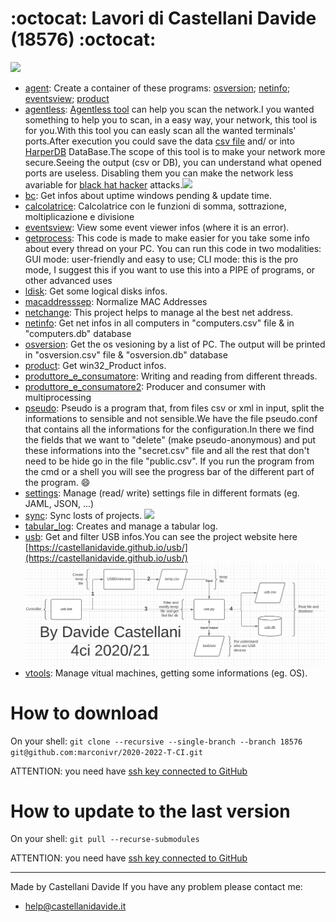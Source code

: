 # :octocat: Lavori di Castellani Davide (18576) :octocat:
![](https://www.castellanidavide.it/assets/img/main-covers/main.jpg)
 - [agent](https://github.com/CastellaniDavide/agent):  Create a container of these programs: [osversion](https://github.com/CastellaniDavide/osversion); [netinfo](https://github.com/CastellaniDavide/netinfo); [eventsview](https://github.com/CastellaniDavide/eventsview); [product](https://github.com/CastellaniDavide/product)
 - [agentless](https://github.com/CastellaniDavide/agentless): [Agentless tool](https://github.com/CastellaniDavide/agentless) can help you scan the network.I you wanted something to help you to scan, in a easy way, your network, this tool is for you.With this tool you can easly scan all the wanted terminals' ports.After execution you could save the data [csv file](https://en.wikipedia.org/wiki/Comma-separated_values) and/ or into [HarperDB](https://harperdb.io/) DataBase.The scope of this tool is to make your network more secure.Seeing the output (csv or DB), you can understand what opened ports are useless. Disabling them you can make the network less avariable for [black hat hacker](https://en.wikipedia.org/wiki/Black_hat_(computer_security)) attacks.![](https://prod-upp-image-read.ft.com/8fdf7f64-e919-11e9-aefb-a946d2463e4b)
 - [bc](https://github.com/CastellaniDavide/bc):  Get infos about uptime windows pending & update time.
 - [calcolatrice](https://github.com/CastellaniDavide/calcolatrice):  Calcolatrice con le funzioni di somma, sottrazione, moltiplicazione e divisione
 - [eventsview](https://github.com/CastellaniDavide/eventsview):  View some event viewer infos (where it is an error).
 - [getprocess](https://github.com/CastellaniDavide/getprocess):  This code is made to make easier for you take some info about every thread on your PC. You can run this code in two modalities: GUI mode: user-friendly and easy to use; CLI mode: this is the pro mode, I suggest this if you want to use this into a PIPE of programs, or other advanced uses
 - [ldisk](https://github.com/CastellaniDavide/ldisk):  Get some logical disks infos.
 - [macaddresssep](https://github.com/CastellaniDavide/macaddresssep):  Normalize MAC Addresses
 - [netchange](https://github.com/CastellaniDavide/netchange):  This project helps to manage al the best net address.
 - [netinfo](https://github.com/CastellaniDavide/netinfo):  Get net infos in all computers in "computers.csv" file & in "computers.db" database
 - [osversion](https://github.com/CastellaniDavide/osversion):  Get the os vesioning by a list of PC. The output will be printed in "osversion.csv" file & "osversion.db" database
 - [product](https://github.com/CastellaniDavide/product):  Get win32_Product infos.
 - [produttore_e_consumatore](https://github.com/CastellaniDavide/produttore_e_consumatore):  Writing and reading from different threads.
 - [produttore_e_consumatore2](https://github.com/CastellaniDavide/produttore_e_consumatore2):  Producer and consumer with multiprocessing
 - [pseudo](https://github.com/CastellaniDavide/pseudo):  Pseudo is a program that, from files csv or xml in input, split the informations to sensible and not sensible.We have the file pseudo.conf that contains all the informations for the configuration.In there we find the fields that we want to "delete" (make pseudo-anonymous) and put these informations into the "secret.csv" file and all the rest that don't need to be hide go in the file "public.csv". If you run the program from the cmd or a shell you will see the progress bar of the different part of the program. :smile: 
 - [settings](https://github.com/CastellaniDavide/settings):  Manage (read/ write) settings file in different formats (eg. JAML, JSON, ...)
 - [sync](https://github.com/CastellaniDavide/sync):  Sync losts of projects. ![](./sync.svg)
 - [tabular_log](https://github.com/CastellaniDavide/tabular_log):  Creates and manage a tabular log.
 - [usb](https://github.com/CastellaniDavide/usb):  Get and filter USB infos.You can see the project website here [https://castellanidavide.github.io/usb/](https://castellanidavide.github.io/usb/) ![Funcionality image](https://raw.githubusercontent.com/CastellaniDavide/usb/main/docs/funcionality.png)
 - [vtools](https://github.com/CastellaniDavide/vtools):  Manage vitual machines, getting some informations (eg. OS).

# How to download
On your shell: ```git clone --recursive --single-branch --branch 18576 git@github.com:marconivr/2020-2022-T-CI.git``` 

ATTENTION: you need have [ssh key connected to GitHub](https://docs.github.com/en/github/authenticating-to-github/connecting-to-github-with-ssh)
# How to update to the last version
On your shell: ```git pull --recurse-submodules``` 

ATTENTION: you need have [ssh key connected to GitHub](https://docs.github.com/en/github/authenticating-to-github/connecting-to-github-with-ssh)

---
Made by Castellani Davide 
If you have any problem please contact me:
 - help@castellanidavide.it
